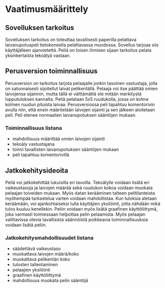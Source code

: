 # Vaatimusmäärittely
## Sovelluksen tarkoitus
Sovelluksen tarkoitus on toteuttaa tavallisesti paperilla pelattava laivanupotuspeli tietokoneella pelattavassa muodossa.
Sovellus tarjoaa siis käyttäjälleen ajanvietettä. Peliä on toisen ihmisen sijaan tarkoitus pelata yksinkertaista tekoälyä vastaan.

## Perusversion toiminnallisuus
Perusversion on tarkoitus tarjota pelaajalle jonkin tasoinen vastustaja, jolla on satunnaisesti sijoitellut laivat pelikentällä.
Pelaaja voi itse päättää omien laivojensa sijainnin, mutta tällä ei välttämättä ole mitään merkitystä lopputuloksen kannalta. Peliä
pelataan 5x5 ruudukolla, jossa on kolme kolmen ruudun pituista laivaa. Perusversiossa peli tapahtuu komentorivin avulla niin, että ensin
määritetään laivojen sijainti ja sen jälkeen aloitetaan peli. Peli etenee normaalien laivanupotuksen sääntöjen mukaan.

### Toiminnallisuus listana

- mahdollisuus määrittää omien laivojen sijainti
- tekoäly vastustajana
- toimii tavallisten laivanupotuksen sääntöjen mukaan
- peli tapahtuu komentorivillä

## Jatkokehitysideoita
Peliä voi jatkokehittää lukuisilla eri tavoilla. Tekoälylle voidaan lisätä eri vaikeustasoja ja laivojen määrää sekä ruudukon kokoa voidaan
muokata pelaajan toiveiden mukaan. Myös datan kerääminen talteen pelitilanteista myöhempää tarkastelua varten voidaan mahdollistaa.
Kun tuloksia aletaan keräämään, voi ajankohtaiseksi tulla käyttäjien yksilöinti, jotta nähdään mikä tulos kuuluu kenellekin. Peliin voidaan
myös lisätä graafinen käyttöliittymä, joka varmasti toimiessaan helpottaa pelin pelaamista. Myös pelaajan valittavissa olevia tavallisista
säännöistä poikkeavia toiminnallisuuksia voidaan lisätä peliin.

### Jatkokehitysmahdollisuudet listana

- säädettävä vaikeustaso
- muokattava laivojen määrä/koko
- muokattava pelikentän koko
- tulosten tallentaminen
- pelaajien yksilöinti
- graafinen käyttöliittymä
- mahdollisuus muokata pelin sääntöjä
